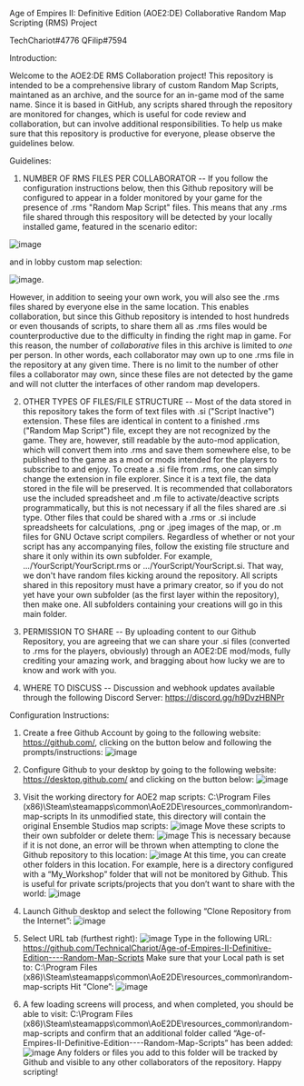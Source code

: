 Age of Empires II: Definitive Edition (AOE2:DE)
Collaborative Random Map Scripting (RMS) Project

TechChariot#4776
QFilip#7594


Introduction:

Welcome to the AOE2:DE RMS Collaboration project! This repository is intended to be a comprehensive library of custom Random Map Scripts, maintaned as an archive, and the source for an in-game mod of the same name. Since it is based in GitHub, any scripts shared through the repository are monitored for changes, which is useful for code review and collaboration, but can involve additional responsibilities. To help us make sure that this repository is productive for everyone, please observe the guidelines below.

Guidelines:

1) NUMBER OF RMS FILES PER COLLABORATOR -- If you follow the configuration instructions below, then this Github repository will be configured to appear in a folder monitored by your game for the presence of .rms "Random Map Script" files. This means that any .rms file shared through this respository will be detected by your locally installed game, featured in the scenario editor:

![image](https://user-images.githubusercontent.com/115369420/195188704-9df23df3-3f3d-45f6-8793-ebef0d36fb38.png) 

and in lobby custom map selection:
 
![image](https://user-images.githubusercontent.com/115369420/195189829-b59a3e71-a014-4c81-89aa-602594adca95.png). 

However, in addition to seeing your own work, you will also see the .rms files shared by everyone else in the same location. This enables collaboration, but since this Github repository is intended to host hundreds or even thousands of scripts, to share them all as .rms files would be counterproductive due to the difficulty in finding the right map in game. For this reason, the number of *collaborative* files in this archive is limited to *one* per person. In other words, each collaborator may own up to one .rms file in the repository at any given time. There is no limit to the number of other files a collaborator may own, since these files are not detected by the game and will not clutter the interfaces of other random map developers.

2) OTHER TYPES OF FILES/FILE STRUCTURE -- Most of the data stored in this repository takes the form of text files with .si ("Script Inactive") extension. These files are identical in content to a finished .rms ("Random Map Script") file, except they are not recognized by the game. They are, however, still readable by the auto-mod application, which will convert them into .rms and save them somewhere else, to be published to the game as a mod or mods intended for the players to subscribe to and enjoy. To create a .si file from .rms, one can simply change the extension in file explorer. Since it is a text file, the data stored in the file will be preserved. It is recommended that collaborators use the included spreadsheet and .m file to activate/deactive scripts programmatically, but this is not necessary if all the files shared are .si type. Other files that could be shared with a .rms or .si include spreadsheets for calculations, .png or .jpeg images of the map, or .m files for GNU Octave script compilers. Regardless of whether or not your script has any accompanying files, follow the existing file structure and share it only within its own subfolder. For example, .../YourScript/YourScript.rms or .../YourScript/YourScript.si. That way, we don't have random files kicking around the repository. All scripts shared in this repository must have a primary creator, so if you do not yet have your own subfolder (as the first layer within the repository), then make one. All subfolders containing your creations will go in this main folder. 

3) PERMISSION TO SHARE -- By uploading content to our Github Repository, you are agreeing that we can share your .si files (converted to .rms for the players, obviously) through an AOE2:DE mod/mods, fully crediting your amazing work, and bragging about how lucky we are to know and work with you. 

4) WHERE TO DISCUSS -- Discussion and webhook updates available through the following Discord Server: https://discord.gg/h9DvzHBNPr

Configuration Instructions:

1) Create a free Github Account by going to the following website: https://github.com/, clicking on the button below and following the  prompts/instructions:
![image](https://user-images.githubusercontent.com/115369420/194990488-0ea840ee-bf04-4c92-a261-27658236f0cb.png)

2) Configure Github to your desktop by going to the following website: https://desktop.github.com/ and clicking on the button below:
![image](https://user-images.githubusercontent.com/115369420/194990520-1cbc95de-5c1d-4797-9a88-ccd5df84eebb.png)

3) Visit the working directory for AOE2 map scripts: C:\Program Files (x86)\Steam\steamapps\common\AoE2DE\resources_common\random-map-scripts
In its unmodified state, this directory will contain the original Ensemble Studios map scripts:
![image](https://user-images.githubusercontent.com/115369420/194990628-ddad0474-db8e-466c-9363-1116ea14971a.png)
Move these scripts to their own subfolder or delete them:
![image](https://user-images.githubusercontent.com/115369420/194990722-2f4b7907-fb7f-4294-a4c0-cd83ba10518f.png)
This is necessary because if it is not done, an error will be thrown when attempting to clone the Github repository to this location:
![image](https://user-images.githubusercontent.com/115369420/194990782-6b77ae3d-06e7-48cf-9cd6-609fa173c44f.png)
At this time, you can create other folders in this location. For example, here is a directory configured with a “My_Workshop” folder that will not be monitored by Github. This is useful for private scripts/projects that you don’t want to share with the world: 
![image](https://user-images.githubusercontent.com/115369420/194990849-53918569-bc76-4286-aa11-2d7da6ecffb9.png)

4) Launch Github desktop and select the following “Clone Repository from the Internet”:
![image](https://user-images.githubusercontent.com/115369420/194990918-7d129d19-210f-44ab-84da-dec0d58a61a7.png)

5) Select URL tab (furthest right):
![image](https://user-images.githubusercontent.com/115369420/194991629-52762be0-5041-495f-934e-f9ff5f8d6bb2.png)
Type in the following URL: https://github.com/TechnicalChariot/Age-of-Empires-II-Definitive-Edition----Random-Map-Scripts
Make sure that your Local path is set to: C:\Program Files (x86)\Steam\steamapps\common\AoE2DE\resources\_common\random-map-scripts 
Hit “Clone”:
![image](https://user-images.githubusercontent.com/115369420/194993244-b59f61aa-80eb-4619-accc-83f44185efda.png)
  
6) A few loading screens will process, and when completed, you should be able to visit:  C:\Program Files (x86)\Steam\steamapps\common\AoE2DE\resources_common\random-map-scripts and confirm that an additional folder called “Age-of-Empires-II-Definitive-Edition----Random-Map-Scripts” has been added:
![image](https://user-images.githubusercontent.com/115369420/194993716-a83da5d6-69d8-49f6-80fc-866a374c8484.png)
Any folders or files you add to this folder will be tracked by Github and visible to any other collaborators of the repository. Happy scripting!

